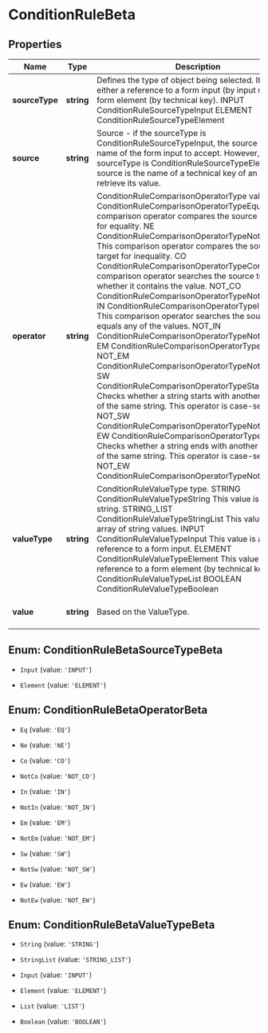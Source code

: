 # ConditionRuleBeta

## Properties

Name | Type | Description | Notes
------------ | ------------- | ------------- | -------------
**sourceType** | **string** | Defines the type of object being selected. It will be either a reference to a form input (by input name) or a form element (by technical key). INPUT ConditionRuleSourceTypeInput ELEMENT ConditionRuleSourceTypeElement | [optional] [default to undefined]
**source** | **string** | Source - if the sourceType is ConditionRuleSourceTypeInput, the source type is the name of the form input to accept. However, if the sourceType is ConditionRuleSourceTypeElement, the source is the name of a technical key of an element to retrieve its value. | [optional] [default to undefined]
**operator** | **string** | ConditionRuleComparisonOperatorType value. EQ ConditionRuleComparisonOperatorTypeEquals  This comparison operator compares the source and target for equality. NE ConditionRuleComparisonOperatorTypeNotEquals  This comparison operator compares the source and target for inequality. CO ConditionRuleComparisonOperatorTypeContains  This comparison operator searches the source to see whether it contains the value. NOT_CO ConditionRuleComparisonOperatorTypeNotContains IN ConditionRuleComparisonOperatorTypeIncludes  This comparison operator searches the source if it equals any of the values. NOT_IN ConditionRuleComparisonOperatorTypeNotIncludes EM ConditionRuleComparisonOperatorTypeEmpty NOT_EM ConditionRuleComparisonOperatorTypeNotEmpty SW ConditionRuleComparisonOperatorTypeStartsWith  Checks whether a string starts with another substring of the same string. This operator is case-sensitive. NOT_SW ConditionRuleComparisonOperatorTypeNotStartsWith EW ConditionRuleComparisonOperatorTypeEndsWith  Checks whether a string ends with another substring of the same string. This operator is case-sensitive. NOT_EW ConditionRuleComparisonOperatorTypeNotEndsWith | [optional] [default to undefined]
**valueType** | **string** | ConditionRuleValueType type. STRING ConditionRuleValueTypeString  This value is a static string. STRING_LIST ConditionRuleValueTypeStringList  This value is an array of string values. INPUT ConditionRuleValueTypeInput  This value is a reference to a form input. ELEMENT ConditionRuleValueTypeElement  This value is a reference to a form element (by technical key). LIST ConditionRuleValueTypeList BOOLEAN ConditionRuleValueTypeBoolean | [optional] [default to undefined]
**value** | **string** | Based on the ValueType. | [optional] [default to undefined]



## Enum: ConditionRuleBetaSourceTypeBeta


* `Input` (value: `'INPUT'`)

* `Element` (value: `'ELEMENT'`)





## Enum: ConditionRuleBetaOperatorBeta


* `Eq` (value: `'EQ'`)

* `Ne` (value: `'NE'`)

* `Co` (value: `'CO'`)

* `NotCo` (value: `'NOT_CO'`)

* `In` (value: `'IN'`)

* `NotIn` (value: `'NOT_IN'`)

* `Em` (value: `'EM'`)

* `NotEm` (value: `'NOT_EM'`)

* `Sw` (value: `'SW'`)

* `NotSw` (value: `'NOT_SW'`)

* `Ew` (value: `'EW'`)

* `NotEw` (value: `'NOT_EW'`)





## Enum: ConditionRuleBetaValueTypeBeta


* `String` (value: `'STRING'`)

* `StringList` (value: `'STRING_LIST'`)

* `Input` (value: `'INPUT'`)

* `Element` (value: `'ELEMENT'`)

* `List` (value: `'LIST'`)

* `Boolean` (value: `'BOOLEAN'`)



